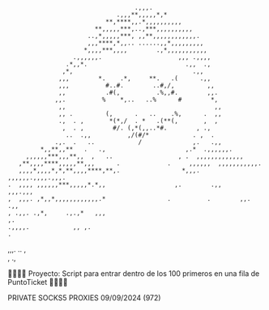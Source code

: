                                        .,,,.    
                                  .,,,**,,,,,*,*    
                               **,****,,.*,,,,,,,,,,   
                            **,,,,,***,..,***,,,,,,,,,, 
                          ..,*,,,,,***, ,,**,,,,,,,,,,,,.   
                          ,,,****,*,,.. ......,,*,,,,,,,,,  
                         *,,,,***,,,,        .,*,,,,,,,,,,, 
                      .,,,,,,.                     ,,, .,,,,   
                    .*,,*.                           .,,  .,   
                   ,*,                                 .,,     
                  ,,,        *.    .*,     **.   .(      .,,   
                  ,,,          #..#.        ..#,/,         ,,  
                  ,,           .#(,          .%,,#.        ,,. 
                 ,,.          %    *,..   ..%      #        *, 
                  ,,                                         ,, 
                  ,, .         (,      .   ..    .%,      .  ,, 
                  .,  . ,       *(*,/  . *   .(**(,       ,  ,  
                   ,  . ,        #/. (,*(,,..*#.        , .,   
                    ..  .,,          ,/(#/*            . ,  .   
                 .,.  .   ..            /              ,.   .,, 
             *,,**,,**   .   .,                      ,.*  .,,,,,,. 
         ,,,,,,***,,,**,,  ,   ..                  , .  ,,,,,,,,,,,,, 
       ,**,,,,****,,,,,**,,,      .             .     ,,,,,,  ,,,,,,,,,,,.   
       ,,,,*,,,,*,*,**,,,,****,**,.                 *,,,.    ,,,,,,.,,,,.,,,.   
    .  ,,,, ,,,,,,***,,,,,*.*,,                   ,.        .,,       ,,,.,,,   
    ,  ,,,. ,*,,*,,,,,,,,,,,,.*                 .          .        ,,.    .,,  
    , .,,. .,*,     .,.,*   ,,,                                             ,.  
    .,,,,.            ,, ,.                                               .     
  ,,,.   ..             ,                                                        
                          ,                                            .,      

🏴‍☠️🏴‍☠️ Proyecto: Script para entrar dentro de los 100 primeros en una fila de PuntoTicket 🏴‍☠️🏴‍☠️ 

PRIVATE SOCKS5 PROXIES 09/09/2024 (972)